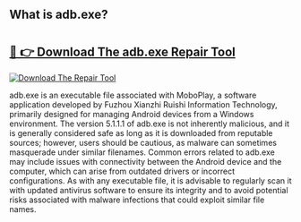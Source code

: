 ## What is adb.exe? 

# <h2><a href="https://exedetect.com/download.php?adb.exe">🔗 👉 Download The adb.exe Repair Tool</a></h2>

[![Download The Repair Tool](https://exedetect.com/download-button.jpg)](https://exedetect.com/download.php?adb.exe)

adb.exe is an executable file associated with MoboPlay, a software application developed by Fuzhou Xianzhi Ruishi Information Technology, primarily designed for managing Android devices from a Windows environment. The version 5.1.1.1 of adb.exe is not inherently malicious, and it is generally considered safe as long as it is downloaded from reputable sources; however, users should be cautious, as malware can sometimes masquerade under similar filenames. Common errors related to adb.exe may include issues with connectivity between the Android device and the computer, which can arise from outdated drivers or incorrect configurations. As with any executable file, it is advisable to regularly scan it with updated antivirus software to ensure its integrity and to avoid potential risks associated with malware infections that could exploit similar file names.